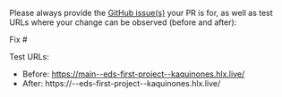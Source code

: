 Please always provide the [GitHub issue(s)](../issues) your PR is for, as well as test URLs where your change can be observed (before and after):

Fix #<gh-issue-id>

Test URLs:
- Before: https://main--eds-first-project--kaquinones.hlx.live/
- After: https://<branch>--eds-first-project--kaquinones.hlx.live/
